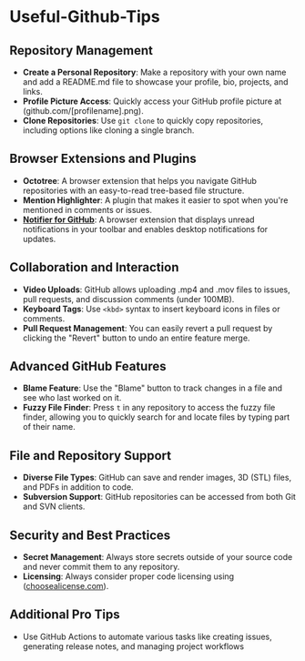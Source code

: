 # Useful-Github-Tips

## Repository Management
- **Create a Personal Repository**: Make a repository with your own name and add a README.md file to showcase your profile, bio, projects, and links.
- **Profile Picture Access**: Quickly access your GitHub profile picture at (github.com/[profilename].png).
- **Clone Repositories**: Use `git clone` to quickly copy repositories, including options like cloning a single branch.

## Browser Extensions and Plugins
- **Octotree**: A browser extension that helps you navigate GitHub repositories with an easy-to-read tree-based file structure.
- **Mention Highlighter**: A plugin that makes it easier to spot when you're mentioned in comments or issues.
- **[Notifier for GitHub](https://git.io/notifier-for-github)**: A browser extension that displays unread notifications in your toolbar and enables desktop notifications for updates.

## Collaboration and Interaction
- **Video Uploads**: GitHub allows uploading .mp4 and .mov files to issues, pull requests, and discussion comments (under 100MB).
- **Keyboard Tags**: Use `<kbd>` syntax to insert keyboard icons in files or comments.
- **Pull Request Management**: You can easily revert a pull request by clicking the "Revert" button to undo an entire feature merge.

## Advanced GitHub Features
- **Blame Feature**: Use the "Blame" button to track changes in a file and see who last worked on it.
- **Fuzzy File Finder**: Press `t` in any repository to access the fuzzy file finder, allowing you to quickly search for and locate files by typing part of their name.

## File and Repository Support
- **Diverse File Types**: GitHub can save and render images, 3D (STL) files, and PDFs in addition to code.
- **Subversion Support**: GitHub repositories can be accessed from both Git and SVN clients.

## Security and Best Practices
- **Secret Management**: Always store secrets outside of your source code and never commit them to any repository.
- **Licensing**: Always consider proper code licensing using ([choosealicense.com](https://choosealicense.com/)).

## Additional Pro Tips
- Use GitHub Actions to automate various tasks like creating issues, generating release notes, and managing project workflows
